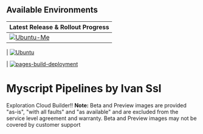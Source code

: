 ## Available Environments
| Latest Release & Rollout Progress |
|---------------------|
| [![Ubuntu-Me](https://actionvirtualenvironmentsstatus.azurewebsites.net/api/status?imageName=ubuntu22&badge=1)](https://actionvirtualenvironmentsstatus.azurewebsites.net/api/status?imageName=ubuntu22e&redirect=1)

| [![Ubuntu](https://github.com/davtool/BoostRunners/actions/workflows/pipe.yml/badge.svg=1)](https://github.com/davtool/BoostRunners/actions/workflows/pipe.yml/imageName=ubuntu)

| [![pages-build-deployment](https://github.com/davtool/BoostRunners/actions/workflows/pages/pages-build-deployment/badge.svg)](https://github.com/davtool/BoostRunners/actions/workflows/pages/pages-build-deployment)
# Myscript Pipelines by Ivan Ssl
Exploration Cloud Builder!!
<b>Note:</b> Beta and Preview images are provided "as-is", "with all faults" and "as available" and are excluded from the service level agreement and warranty. Beta and Preview images may not be covered by customer support


